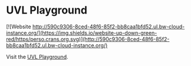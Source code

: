 # UVL Playground

[![Website http://590c9306-8ced-48f6-85f2-bb8caa1bfd52.ul.bw-cloud-instance.org/](https://img.shields.io/website-up-down-green-red/https/perso.crans.org.svg)](http://590c9306-8ced-48f6-85f2-bb8caa1bfd52.ul.bw-cloud-instance.org/)

Visit the [UVL Playground](http://590c9306-8ced-48f6-85f2-bb8caa1bfd52.ul.bw-cloud-instance.org/).

